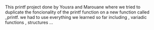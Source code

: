 This printf project done by Yousra and Marouane where we tried to duplicate the foncionality of the printf 
function on a new function called _printf.
we had to use everything we learned so far including , variadic functions , structures ...

